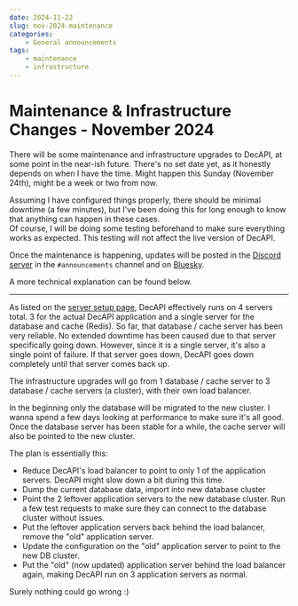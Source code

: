 ```yaml
---
date: 2024-11-22
slug: nov-2024-maintenance
categories:
    - General announcements
tags:
    - maintenance
    - infrastructure
---
```


# Maintenance & Infrastructure Changes - November 2024

There will be some maintenance and infrastructure upgrades to DecAPI, at some point in the near-ish future.
There's no set date yet, as it honestly depends on when I have the time. Might happen this Sunday (November 24th), might be a week or two from now.

Assuming I have configured things properly, there should be minimal downtime (a few minutes), but I've been doing this for long enough to know that anything can happen in these cases.  
Of course, I will be doing some testing beforehand to make sure everything works as expected. This testing will not affect the live version of DecAPI.

Once the maintenance is happening, updates will be posted in the [Discord server](https://decapi.link/discord) in the `#announcements` channel and on [Bluesky](https://bsky.app/profile/decapi.me).

A more technical explanation can be found below.

----

As listed on the [server setup page](</server-setup/#server-hosting>), DecAPI effectively runs on 4 servers total.
3 for the actual DecAPI application and a single server for the database and cache (Redis). So far, that database / cache server has been very reliable. No extended downtime has been caused due to that server specifically going down.
However, since it is a single server, it's also a single point of failure. If that server goes down, DecAPI goes down completely until that server comes back up.

The infrastructure upgrades will go from 1 database / cache server to 3 database / cache servers (a cluster), with their own load balancer.

In the beginning only the database will be migrated to the new cluster. I wanna spend a few days looking at performance to make sure it's all good.
Once the database server has been stable for a while, the cache server will also be pointed to the new cluster.

The plan is essentially this:

- Reduce DecAPI's load balancer to point to only 1 of the application servers. DecAPI might slow down a bit during this time.
- Dump the current database data, import into new database cluster
- Point the 2 leftover application servers to the new database cluster. Run a few test requests to make sure they can connect to the database cluster without issues.
- Put the leftover application servers back behind the load balancer, remove the "old" application server.
- Update the configuration on the "old" application server to point to the new DB cluster.
- Put the "old" (now updated) application server behind the load balancer again, making DecAPI run on 3 application servers as normal.

Surely nothing could go wrong :)